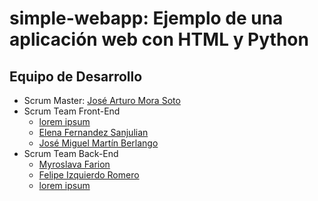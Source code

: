 # simple-webapp: Ejemplo de una aplicación web con HTML y Python

## Equipo de Desarrollo

* Scrum Master: [José Arturo Mora Soto](https://github.com/jarturomora)
* Scrum Team Front-End
  * [lorem ipsum](#)
  * [Elena Fernandez Sanjulian](https://github.com/elena992)
  * [José Miguel Martín Berlango](#)
* Scrum Team Back-End
  * [Myroslava Farion](https://github.com/MyroslavaF)
  * [Felipe Izquierdo Romero ](https://github.com/FelipeIZR)
  * [lorem ipsum](#)


